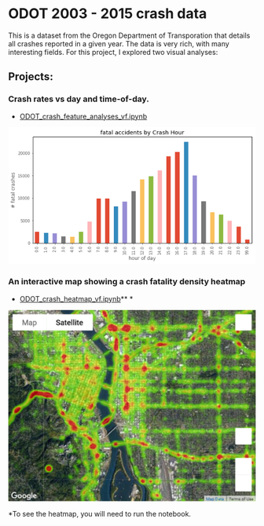 # ODOT 2003 - 2015 crash data

This is a dataset from the Oregon Department of Transporation that details all crashes reported in a given year. The data is very rich, with many interesting fields. For this project, I explored two visual analyses: 

## Projects:

### Crash rates vs day and time-of-day.
- [ODOT_crash_feature_analyses_vf.ipynb](http://nbviewer.jupyter.org/github/johnmburt/projects/blob/master/ODOT_crash_map/ODOT_crash_feature_analyses_vf.ipynb)


![fatalities by hour](./fatalities_by_hour.png)

### An interactive map showing a crash fatality density heatmap
- [ODOT_crash_heatmap_vf.ipynb](http://nbviewer.jupyter.org/github/johnmburt/projects/blob/master/ODOT_crash_heatmap_vf.ipynb)** * 


![crash map](./crash_map.png)


*To see the heatmap, you will need to run the notebook.
